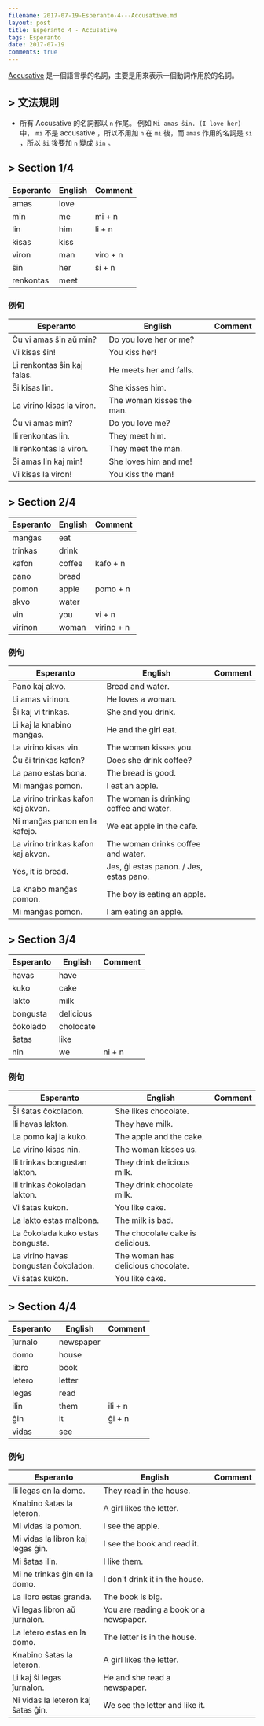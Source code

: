 ```yaml
---
filename: 2017-07-19-Esperanto-4---Accusative.md
layout: post
title: Esperanto 4 - Accusative
tags: Esperanto
date: 2017-07-19
comments: true
---
```

[Accusative](https://zh.wikipedia.org/wiki/宾格) 是一個語言學的名詞，主要是用來表示一個動詞作用於的名詞。

## > 文法規則
* 所有 Accusative 的名詞都以 `n` 作尾。 例如 `Mi amas ŝin. (I love her)` 中， `mi` 不是 accusative ，所以不用加 `n` 在 `mi` 後，而 `amas` 作用的名詞是 `ŝi` ，所以 `ŝi` 後要加 `n` 變成 `ŝin` 。
<!-- en 後面不用加 `n` 。-->

## > Section 1/4

|Esperanto|English|Comment|
|---|---|---|
|amas|love||
|min|me|mi + n|
|lin|him|li + n|
|kisas|kiss||
|viron|man|viro + n|
|ŝin|her|ŝi + n|
|renkontas|meet||

### 例句

|Esperanto|English|Comment|
|---|---|---|
|Ĉu vi amas ŝin aŭ min?|Do you love her or me?||
|Vi kisas ŝin!|You kiss her!||
|Li renkontas ŝin kaj falas.|He meets her and falls.||
|Ŝi kisas lin.|She kisses him.||
|La virino kisas la viron.|The woman kisses the man.||
|Ĉu vi amas min?|Do you love me?||
|Ili renkontas lin.|They meet him.||
|Ili renkontas la viron.|They meet the man.||
|Ŝi amas lin kaj min!|She loves him and me!||
|Vi kisas la viron!|You kiss the man!||

## > Section 2/4

|Esperanto|English|Comment|
|---|---|---|
|manĝas|eat||
|trinkas|drink||
|kafon|coffee|kafo + n|
|pano|bread||
|pomon|apple|pomo + n|
|akvo|water||
|vin|you|vi + n|
|virinon|woman|virino + n|

### 例句

|Esperanto|English|Comment|
|---|---|---|
|Pano kaj akvo.|Bread and water.||
|Li amas virinon.|He loves a woman.||
|Ŝi kaj vi trinkas.|She and you drink.||
|Li kaj la knabino manĝas.|He and the girl eat.||
|La virino kisas vin.|The woman kisses you.||
|Ĉu ŝi trinkas kafon?|Does she drink coffee?||
|La pano estas bona.|The bread is good.||
|Mi manĝas pomon.|I eat an apple.||
|La virino trinkas kafon kaj akvon.|The woman is drinking coffee and water.||
|Ni manĝas panon en la kafejo.|We eat apple in the cafe.||
|La virino trinkas kafon kaj akvon.|The woman drinks coffee and water.||
|Yes, it is bread.|Jes, ĝi estas panon. / Jes, estas pano.||
|La knabo manĝas pomon.|The boy is eating an apple.||
|Mi manĝas pomon.|I am eating an apple.||

## > Section 3/4

|Esperanto|English|Comment|
|---|---|---|
|havas|have||
|kuko|cake||
|lakto|milk||
|bongusta|delicious||
|ĉokolado|cholocate||
|ŝatas|like||
|nin|we|ni + n|

### 例句

|Esperanto|English|Comment|
|---|---|---|
|Ŝi ŝatas ĉokoladon.|She likes chocolate.||
|Ili havas lakton.|They have milk.||
|La pomo kaj la kuko.|The apple and the cake.||
|La virino kisas nin.|The woman kisses us.||
|Ili trinkas bongustan lakton.|They drink delicious milk.||
|Ili trinkas ĉokoladan lakton.|They drink chocolate milk.||
|Vi ŝatas kukon.|You like cake.||
|La lakto estas malbona.|The milk is bad.||
|La ĉokolada kuko estas bongusta.|The chocolate cake is delicious.||
|La virino havas bongustan ĉokoladon.|The woman has delicious chocolate.||
|Vi ŝatas kukon.|You like cake.||

## > Section 4/4

|Esperanto|English|Comment|
|---|---|---|
|ĵurnalo|newspaper||
|domo|house||
|libro|book||
|letero|letter||
|legas|read||
|ilin|them|ili + n|
|ĝin|it|ĝi + n|
|vidas|see||


### 例句

|Esperanto|English|Comment|
|---|---|---|
|Ili legas en la domo.|They read in the house.||
|Knabino ŝatas la leteron.|A girl likes the letter.||
|Mi vidas la pomon.|I see the apple.||
|Mi vidas la libron kaj legas ĝin.|I see the book and read it.||
|Mi ŝatas ilin.|I like them.||
|Mi ne trinkas ĝin en la domo.|I don't drink it in the house.||
|La libro estas granda.|The book is big.||
|Vi legas libron aŭ ĵurnalon.|You are reading a book or a newspaper.||
|La letero estas en la domo.|The letter is in the house.||
|Knabino ŝatas la leteron.|A girl likes the letter.||
|Li kaj ŝi legas ĵurnalon.|He and she read a newspaper.||
|Ni vidas la leteron kaj ŝatas ĝin.|We see the letter and like it.||
